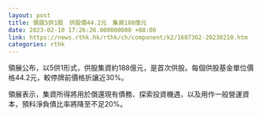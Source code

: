 ```yaml
---
layout: post
title: 領展5供1股　供股價44.2元　集資188億元
date: 2023-02-10 17:26:26.000000000 +08:00
link: https://news.rthk.hk/rthk/ch/component/k2/1687362-20230210.htm
categories: rthk
---
```


領展公布，以5供1形式，供股集資約188億元，是首次供股。每個供股基金單位價格44.2元，較停牌前價格折讓近30%。

領展表示，集資所得將用於償還現有債務、探索投資機遇，以及用作一般營運資本，預料淨負債比率將降至不足20%。
